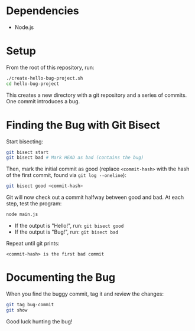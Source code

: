 # Dependencies

- Node.js

# Setup

From the root of this repository, run:

```bash
./create-hello-bug-project.sh
cd hello-bug-project
```

This creates a new directory with a git repository and a series of commits. One commit introduces a bug.

# Finding the Bug with Git Bisect

Start bisecting:

```bash
git bisect start
git bisect bad # Mark HEAD as bad (contains the bug)
```

Then, mark the initial commit as good (replace `<commit-hash>` with the hash of the first commit, found via `git log --oneline`):

```bash
git bisect good <commit-hash>
```

Git will now check out a commit halfway between good and bad. At each step, test the program:

```bash
node main.js
```

- If the output is "Hello!", run: `git bisect good`
- If the output is "Bug!", run: `git bisect bad`

Repeat until git prints:

```
<commit-hash> is the first bad commit
```

# Documenting the Bug

When you find the buggy commit, tag it and review the changes:

```bash
git tag bug-commit
git show
```

Good luck hunting the bug!
